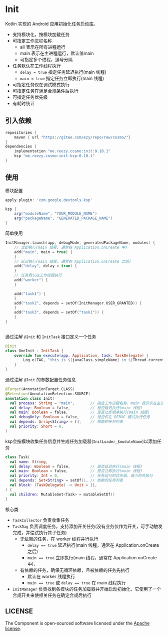 # Init
 
Kotlin 实现的 Android 应用初始化任务启动库。

- 支持模块化，按模块加载任务
- 可指定工作进程名称
  - all 表示在所有进程运行
  - main 表示在主进程运行，默认值main
  - 可指定多个进程，逗号分隔 
- 任务默认在工作线程执行
  - `delay = true` 指定任务延迟执行(main 线程)
  - `main = true` 指定任务立即执行(main 线程)
- 可指定任务仅在调试模式执行
- 可指定任务在满足合规条件后执行
- 可指定任务优先级
- 有耗时统计

## 引入依赖

``` groovy
repositories { 
    maven { url "https://gitee.com/ezy/repo/raw/cosmo/"}
} 
dependencies {
    implementation "me.reezy.cosmo:init:0.10.1" 
    ksp "me.reezy.cosmo:init-ksp:0.10.1" 
}
```
 

## 使用

模块配置

```groovy
apply plugin: 'com.google.devtools.ksp'

ksp {
    arg("moduleName", "YOUR_MODULE_NAME")
    arg("packageName", "GENERATED_PACKAGE_NAME")
}
```

简单使用

```kotlin 
InitManager.launch(app, debugMode, generatedPackageName, modules) {
    // 立即执行(main 线程, 通常在 Application.onCreate 中)
    add("main", main = true) {
    }
    // 延迟执行(main 线程, 通常在 Application.onCreate 之后)
    add("delay", delay = true) {
    }
    // 任务默认在工作线程执行
    add("worker") {
    }

    add("task1") {
    }
    add("task2", depends = setOf(InitManager.USER_GRANTED)) {
    }
    add("task3", depends = setOf("task1")) {
    }
}  
 
```
 

通过注解 `@Init` 和 `InitTask` 接口定义一个任务  

```kotlin  
@Init
class OneInit : InitTask {
    override fun execute(app: Application, task: TaskDelegate) {
        Log.e(TAG, "this is ${javaClass.simpleName} in ${Thread.currentThread().name}")
    }
}
``` 

通过注解 `@Init` 的参数配置任务信息

```kotlin
@Target(AnnotationTarget.CLASS)
@Retention(AnnotationRetention.SOURCE)
annotation class Init(
  val process: String = "main",       // 指定工作进程名称，main 表示仅在主进程运行，all 表示在所有进程运行
  val delay: Boolean = false,         // 是否延迟执行(main 线程)
  val main: Boolean = false,          // 是否立即顺序执行(main 线程)
  val debugOnly: Boolean = false,     // 是否仅在 DEBUG 模式执行任务
  val depends: Array<String> = [],    // 依赖的任务列表
  val priority: Short = 0,
)
```

ksp会按模块收集任务信息并生成任务加载器(`InitLoader_$moduleName`)以添加任务

```kotlin
class Task(
  val name: String,
  val delay: Boolean = false,         // 是否延迟执行(main 线程)
  val main: Boolean = false,          // 是否立即执行(main 线程)
  val priority: Int = 0,              // 任务运行的优先级，值小的先执行
  val depends: Set<String> = setOf(), // 依赖的任务列表
  val block: (TaskDelegate) -> Unit = {},
) {
  val children: MutableSet<Task> = mutableSetOf()
}
``` 

核心类

- `TaskCollector` 负责收集任务
- `TaskDag` 负责调度任务，支持添加开关任务(没有业务仅作为开关，可手动触发完成，并偿试执行其子任务)
  - 无依赖的任务，在 worker 线程并行执行    
    - `delay == true` 延迟执行(main 线程，通常在 Application.onCreate 之后)
    - `main == true` 立即执行(main 线程，通常在 Application.onCreate 中)，
  - 有依赖的任务，确保无循环依赖，且被依赖的任务先执行 
    - 默认在 worker 线程执行 
    - `main == true` 或 `delay == true` 在 main 线程执行 
- `InitManager` 负责找到各模块的任务加载器并开始启动初始化，它使用了一个合规开关来使相关任务在确定合规后执行
 
 



## LICENSE

The Component is open-sourced software licensed under the [Apache license](LICENSE).
